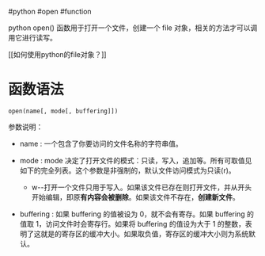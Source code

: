 #python #open #function 

python open() 函数用于打开一个文件，创建一个 file 对象，相关的方法才可以调用它进行读写。

[[如何使用python的file对象？]]

# 函数语法

`open(name[, mode[, buffering]])`

参数说明：

- name : 一个包含了你要访问的文件名称的字符串值。
    
- mode : mode 决定了打开文件的模式：只读，写入，追加等。所有可取值见如下的完全列表。这个参数是非强制的，默认文件访问模式为只读(r)。
    - w--打开一个文件只用于写入。如果该文件已存在则打开文件，并从开头开始编辑，即原**有内容会被删除**。如果该文件不存在，**创建新文件**。
- buffering : 如果 buffering 的值被设为 0，就不会有寄存。如果 buffering 的值取 1，访问文件时会寄存行。如果将 buffering 的值设为大于 1 的整数，表明了这就是的寄存区的缓冲大小。如果取负值，寄存区的缓冲大小则为系统默认。